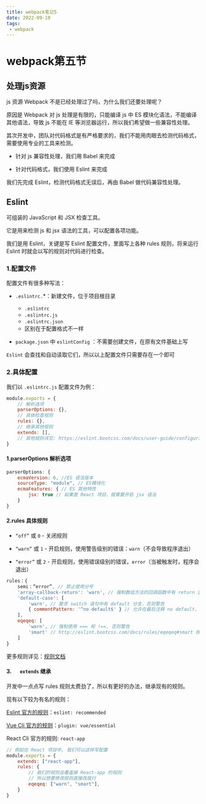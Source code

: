 ```yaml
---
title: webpack笔记5
date: 2022-09-10
tags:
 - webpack
---
```


# webpack第五节



## 处理js资源

js 资源 Webpack 不是已经处理过了吗，为什么我们还要处理呢？

原因是 Webpack 对 js 处理是有限的，只能编译 js 中 ES 模块化语法，不能编译其他语法，导致 js 不能在 IE 等浏览器运行，所以我们希望做一些兼容性处理。

其次开发中，团队对代码格式是有严格要求的，我们不能用肉眼去检测代码格式，需要使用专业的工具来检测。

- 针对 js 兼容性处理，我们用 Babel 来完成

- 针对代码格式，我们使用 Eslint 来完成

我们先完成 Eslint，检测代码格式无误后，再由 Babel 做代码兼容性处理。



## Eslint

可组装的 JavaScript 和 JSX 检查工具。

它是用来检测 js 和 jsx 语法的工具，可以配置各项功能。

我们是用 Eslint，关键是写 Eslint 配置文件，里面写上各种 rules 规则，将来运行 Eslint 时就会以写的规则对代码进行检查。

### 1.配置文件

配置文件有很多种写法：

- `.eslintrc.`*：新建文件，位于项目根目录
  - `.eslintrc`
  - `.eslintrc.js`
  - `.eslintrc.json`
  - 区别在于配置格式不一样

- `package.json` 中 `eslintConfig` ：不需要创建文件，在原有文件基础上写

`Eslint` 会查找和自动读取它们，所以以上配置文件只需要存在一个即可

### 2.具体配置

我们以 `.eslintrc.js` 配置文件为例：

```javascript
module.exports = {
	// 解析选项
	parserOptions: {},
	// 具体检查规则
	rules: {},
	// 继承其他规则
	extends: [],
	// 其他规则详见: https://eslint.bootcss.com/docs/user-guide/configuring
}
```

#### 1.parserOptions 解析选项

```javascript
parserOptions: {
	ecmaVersion: 6, //ES 语法版本
	sourceType: "module", // ES模块化
	ecmaFeatures: { // ES 其他特性
		jsx: true // 如果是 React 项目，就需要开启 jsx 语法
	}
}
```

#### 2.rules 具体规则

- `“off”` 或   `0`  - 关闭规则

- `“warn”` 或 `1`  - 开启规则，使用警告级别的错误：`warn`（不会导致程序退出）

- `“error”` 或  `2`  - 开启规则，使用错误级别的错误，`error`（当被触发时，程序会退出）

```javascript
rules：{
	semi：“error”, // 禁止使用分号
	'array-callback-return': 'warn', // 强制数组方法的回调函数中有 return 语句，否则警告
	'default-case': [
		'warn', // 要求 switch 语句中有 default 分支，否则警告
		{ commentPattern: '^no default$' } // 允许在最后注释 no default，就不会有警告了
	],
	eqeqeq: [
		'warn', // 强制使用 === 和 !==, 否则警告
		'smart' // http://eslint.bootcss.com/docs/rules/eqeqeq#smart 除了少数情况下不会有警告
	]
}
```

更多规则详见：[规则文档](http://eslint.bootcss.com/docs/rules/)

#### 3.`   extends` 继承

开发中一点点写 rules 规则太费劲了，所以有更好的办法，继承现有的规则。

现有以下较为有名的规则：

[Eslint 官方的规则](https://eslint.bootcss.com/docs/rules/)：`eslint: recommended`

[Vue Cli 官方的规则](https://github.com/vuejs/vue-cli/tree/dev/packages/%40vue/cli-plugin-eslint)：`plugin: vue/essential`

React Cli 官方的规则:  `react-app`

```javascript
// 例如在 React 项目中, 我们可以这样写配置
module.exports = {
	extends: ["react-app"],
	rules: {
		// 我们的规则会覆盖掉 React-app 的规则
		// 所以想要修改规则直接改就行
		eqeqeq: ["warn", "smart"],
	}
}
```

